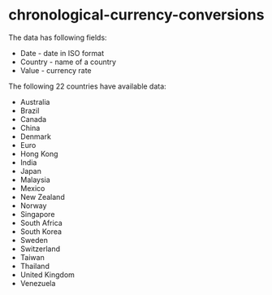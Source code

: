 # chronological-currency-conversions
The data has following fields:
* Date - date in ISO format
* Country - name of a country
* Value - currency rate

The following 22 countries have available data:
* Australia
* Brazil
* Canada
* China
* Denmark
* Euro
* Hong Kong
* India
* Japan
* Malaysia
* Mexico
* New Zealand
* Norway
* Singapore
* South Africa
* South Korea
* Sweden
* Switzerland
* Taiwan
* Thailand
* United Kingdom
* Venezuela
